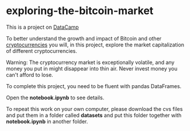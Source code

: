 # exploring-the-bitcoin-market
This is a project on [DataCamp](http://www.datacamp.com/)

To better understand the growth and impact of Bitcoin and other [cryptocurrencies](https://en.wikipedia.org/wiki/Cryptocurrency) you will, in this project, explore the market capitalization of different cryptocurrencies.

Warning: The cryptocurrency market is exceptionally volatile, and any money you put in might disappear into thin air. Never invest money you can't afford to lose.

To complete this project, you need to be fluent with pandas DataFrames.

Open the **notebook.ipynb** to see details.

To repeat this work on your own computer, please download the cvs files and put them in a folder called **datasets** and put this folder together with **notebook.ipynb** in another folder.
